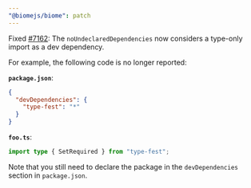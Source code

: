 ```yaml
---
"@biomejs/biome": patch
---
```


Fixed [#7162](https://github.com/biomejs/biome/7162): The `noUndeclaredDependencies` now considers a type-only import as a dev dependency.

For example, the following code is no longer reported:

**`package.json`**:
```json
{
  "devDependencies": {
    "type-fest": "*"
  }
}
```

**`foo.ts`**:
```ts
import type { SetRequired } from "type-fest";
```

Note that you still need to declare the package in the `devDependencies` section in `package.json`.

